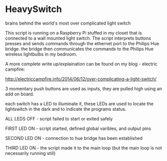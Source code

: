 HeavySwitch
===========

brains behind the world's most over complicated light switch

This script is running on a Raspberry Pi stuffed in my closet that is connected to a wall mounted light switch. The script interprets buttons presses and sends commands through the ethernet port to the Philips Hue bridge. the bridge then communicates the commands to the Philips Hue wireless lightbulbs in my bedroom.

A more complete write up/explaination can be found on my blog - electric campfire:

http://electriccampfire.info/2014/06/12/over-complicating-a-light-switch/

3 momentary push buttons are used as inputs, they are pulled high using an add on board.

each switch has a LED to illuminate it, these LEDs are used to locate the lightswitch in the dark and to indicate the programs status.

ALL LEDS OFF - script failed to start or exited safely

FIRST LED ON - script started, defined global varibles, and output pins

SECOND LED ON - connection to hue bridge has been established

THIRD LED ON - the script made it to the main loop (but the main loop is not necessarily running still)

